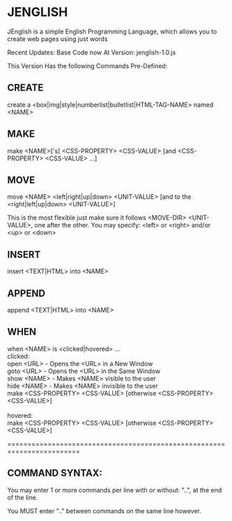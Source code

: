 JENGLISH
========================================================================
JEnglish is a simple English Programming Language, which allows you to create web pages using just words

Recent Updates:
	Base Code now At Version: jenglish-1.0.js


This Version Has the following Commands Pre-Defined:

CREATE
------------------------------------------------------------------------
create a &lt;box|img|style|numberlist|bulletlist|HTML-TAG-NAME&gt; named &lt;NAME&gt;

MAKE
------------------------------------------------------------------------
make &lt;NAME&gt;['s] &lt;CSS-PROPERTY&gt; &lt;CSS-VALUE&gt; [and &lt;CSS-PROPERTY&gt; &lt;CSS-VALUE&gt; ...]

MOVE
------------------------------------------------------------------------
move &lt;NAME&gt; &lt;left|right|up|down&gt; &lt;UNIT-VALUE&gt; [and to the &lt;right|left|up|down&gt; &lt;UNIT-VALUE&gt;]

This is the most flexible just make sure it follows &lt;MOVE-DIR&gt; &lt;UNIT-VALUE&gt;, one after the other.
You may specify: &lt;left&gt; or &lt;right&gt; and/or &lt;up&gt; or &lt;down&gt;

INSERT
------------------------------------------------------------------------
insert &lt;TEXT|HTML&gt; into &lt;NAME&gt;

APPEND
------------------------------------------------------------------------
append &lt;TEXT|HTML&gt; into &lt;NAME&gt;

WHEN
------------------------------------------------------------------------
when &lt;NAME&gt; is &lt;clicked|hovered&gt; ...<BR>
clicked:<BR>
open &lt;URL&gt; - Opens the &lt;URL&gt; in a New Window<BR>
goto &lt;URL&gt; - Opens the &lt;URL&gt; in the Same Window<BR>
show &lt;NAME&gt; - Makes &lt;NAME&gt; visible to the user<BR>
hide &lt;NAME&gt; - Makes &lt;NAME&gt; invisible to the user<BR>
make &lt;CSS-PROPERTY&gt; &lt;CSS-VALUE&gt; [otherwise &lt;CSS-PROPERTY&gt; &lt;CSS-VALUE&gt;]<BR>
<BR>
hovered:<BR>
make &lt;CSS-PROPERTY&gt; &lt;CSS-VALUE&gt; [otherwise &lt;CSS-PROPERTY&gt; &lt;CSS-VALUE&gt;]<BR>


========================================================================


COMMAND SYNTAX:
------------------------------------------------------------------------
You may enter 1 or more commands per line with or without: "..<SPACE>", at the end of the line.

You MUST enter "..<SPACE>" between commands on the same line however.
